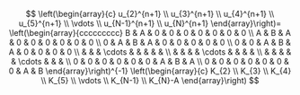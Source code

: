 $$
\left(\begin{array}{c}
u_{2}^{n+1} \\
u_{3}^{n+1} \\
u_{4}^{n+1} \\
u_{5}^{n+1} \\
\vdots \\
u_{N-1}^{n+1} \\
u_{N}^{n+1}
\end{array}\right)=
\left(\begin{array}{ccccccccc}
B & A & 0 & 0 & 0 & 0 & 0 & 0 & 0 \\
A & B & A & 0 & 0 & 0 & 0 & 0 & 0 \\
0 & A & B & A & 0 & 0 & 0 & 0 & 0 \\
0 & 0 & A & B & A & 0 & 0 & 0 & 0 \\
& & & \cdots & & & & & \\
& & & & \cdots & & & & \\
& & & & & \cdots & & & \\
0 & 0 & 0 & 0 & 0 & 0 & A & B & A \\
0 & 0 & 0 & 0 & 0 & 0 & 0 & A & B
\end{array}\right)^{-1}
\left(\begin{array}{c}
K_{2} \\
K_{3} \\
K_{4} \\
K_{5} \\
\vdots \\
K_{N-1} \\
K_{N}-A
\end{array}\right)
$$